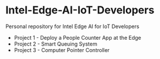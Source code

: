 # Intel-Edge-AI-IoT-Developers

Personal repository for Intel Edge AI for IoT Developers

* Project 1 - Deploy a People Counter App at the Edge
* Project 2 - Smart Queuing System
* Project 3 - Computer Pointer Controller

